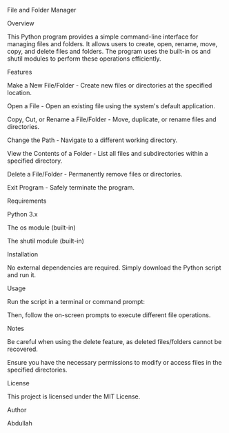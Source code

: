 File and Folder Manager

Overview

This Python program provides a simple command-line interface for managing files and folders. It allows users to create, open, rename, move, copy, and delete files and folders. The program uses the built-in os and shutil modules to perform these operations efficiently.

Features

Make a New File/Folder - Create new files or directories at the specified location.

Open a File - Open an existing file using the system's default application.

Copy, Cut, or Rename a File/Folder - Move, duplicate, or rename files and directories.

Change the Path - Navigate to a different working directory.

View the Contents of a Folder - List all files and subdirectories within a specified directory.

Delete a File/Folder - Permanently remove files or directories.

Exit Program - Safely terminate the program.

Requirements

Python 3.x

The os module (built-in)

The shutil module (built-in)

Installation

No external dependencies are required. Simply download the Python script and run it.

Usage

Run the script in a terminal or command prompt:

Then, follow the on-screen prompts to execute different file operations.

Notes

Be careful when using the delete feature, as deleted files/folders cannot be recovered.

Ensure you have the necessary permissions to modify or access files in the specified directories.

License

This project is licensed under the MIT License.

Author

Abdullah


